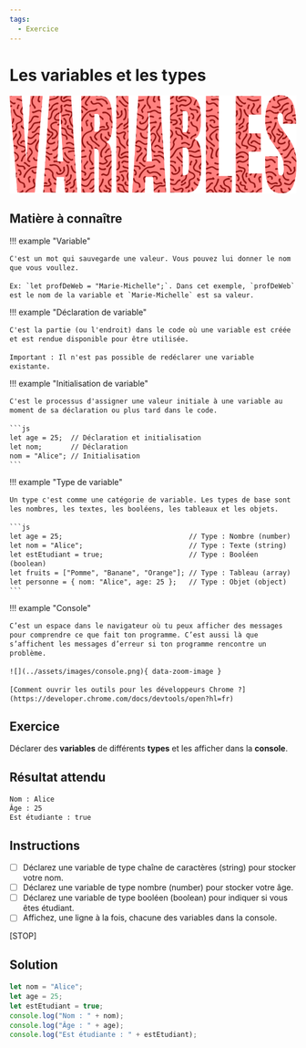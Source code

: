 ```yaml
---
tags:
  - Exercice
---
```


# Les variables et les types

![](../assets/images/variables_banner.png)

## Matière à connaître

!!! example "Variable"

    C'est un mot qui sauvegarde une valeur. Vous pouvez lui donner le nom que vous voullez.

    Ex: `let profDeWeb = "Marie-Michelle";`. Dans cet exemple, `profDeWeb` est le nom de la variable et `Marie-Michelle` est sa valeur.

!!! example "Déclaration de variable"

    C'est la partie (ou l'endroit) dans le code où une variable est créée et est rendue disponible pour être utilisée.

    Important : Il n'est pas possible de redéclarer une variable existante.

!!! example "Initialisation de variable"

    C'est le processus d'assigner une valeur initiale à une variable au moment de sa déclaration ou plus tard dans le code.

    ```js
    let age = 25;  // Déclaration et initialisation
    let nom;       // Déclaration
    nom = "Alice"; // Initialisation
    ```

!!! example "Type de variable"

    Un type c'est comme une catégorie de variable. Les types de base sont les nombres, les textes, les booléens, les tableaux et les objets.

    ```js
    let age = 25;                               // Type : Nombre (number)
    let nom = "Alice";                          // Type : Texte (string)
    let estEtudiant = true;                     // Type : Booléen (boolean)
    let fruits = ["Pomme", "Banane", "Orange"]; // Type : Tableau (array)
    let personne = { nom: "Alice", age: 25 };   // Type : Objet (object)
    ```

!!! example "Console"

    C’est un espace dans le navigateur où tu peux afficher des messages pour comprendre ce que fait ton programme. C’est aussi là que s’affichent les messages d’erreur si ton programme rencontre un problème.

    ![](../assets/images/console.png){ data-zoom-image }

    [Comment ouvrir les outils pour les développeurs Chrome ?](https://developer.chrome.com/docs/devtools/open?hl=fr)

## Exercice

Déclarer des **variables** de différents **types** et les afficher dans la **console**.

## Résultat attendu

```console
Nom : Alice
Âge : 25
Est étudiante : true
```

## Instructions

- [ ] Déclarez une variable de type chaîne de caractères (string) pour stocker votre nom.
- [ ] Déclarez une variable de type nombre (number) pour stocker votre âge.
- [ ] Déclarez une variable de type booléen (boolean) pour indiquer si vous êtes étudiant.
- [ ] Affichez, une ligne à la fois, chacune des variables dans la console.

[STOP]

## Solution

```js
let nom = "Alice";
let age = 25;
let estEtudiant = true;
console.log("Nom : " + nom);
console.log("Âge : " + age);
console.log("Est étudiante : " + estEtudiant);
```
